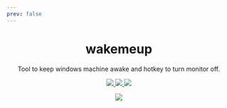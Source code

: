```yaml
---
prev: false
---
```


<div style="text-align:center;" align="center">
    <h1>wakemeup</h1>
    <p>Tool to keep windows machine awake and hotkey to turn monitor off.</p>
    <p>
        <a href="https://github.com/smoosee/wakemeup/actions/workflows/release.yml">
            <img src="https://img.shields.io/github/actions/workflow/status/smoosee/wakemeup/release.yml?logo=github&label=release"/>
        </a>
        <a href="https://github.com/smoosee/wakemeup/blob/main/LICENSE">
            <img src="https://img.shields.io/github/license/smoosee/wakemeup?logo=github"/>
        </a>
        <a href="https://npmjs.org/package/@smoosee/wakemeup">
            <img src="https://img.shields.io/npm/v/@smoosee/wakemeup?logo=npm&logoColor=white&labelColor=CB3837&color=grey&label="/>
        </a>
    </p>
    <p>
        <a href="https://npmjs.org/package/@smoosee/wakemeup">
            <img src="https://nodei.co/npm/@smoosee/wakemeup.png"/>
        </a>
    </p>
</div>
